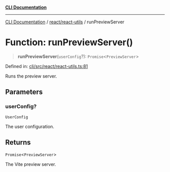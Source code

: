 [**CLI Documentation**](../../../README.md)

***

[CLI Documentation](../../../README.md) / [react/react-utils](../README.md) / runPreviewServer

# Function: runPreviewServer()

> **runPreviewServer**(`userConfig`?): `Promise`\<`PreviewServer`\>

Defined in: [cli/src/react/react-utils.ts:81](https://github.com/stonemjs/cli/blob/c980e34c3e365606f5472998f0ccb119c79896c3/src/react/react-utils.ts#L81)

Runs the preview server.

## Parameters

### userConfig?

`UserConfig`

The user configuration.

## Returns

`Promise`\<`PreviewServer`\>

The Vite preview server.
